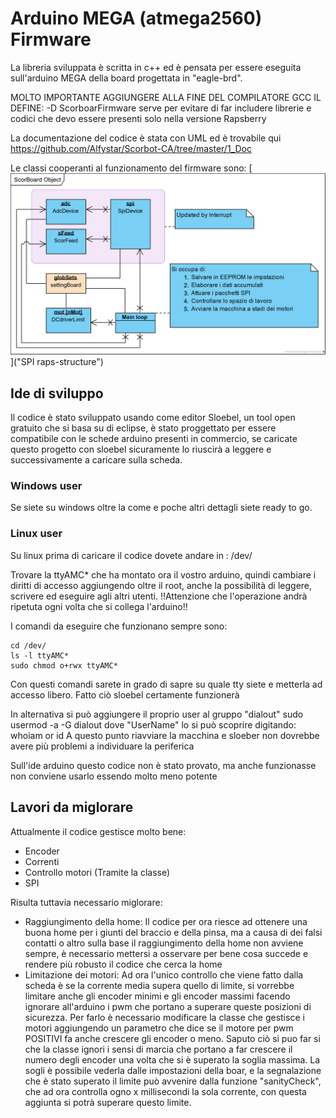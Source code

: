 # Arduino MEGA (atmega2560) Firmware
La libreria sviluppata è scritta in c++ ed è pensata per essere eseguita sull'arduino MEGA della board progettata in "eagle-brd".

MOLTO IMPORTANTE AGGIUNGERE ALLA FINE DEL COMPILATORE GCC IL DEFINE:
	-D ScorboarFirmware
serve per evitare di far includere librerie e codici che devo essere presenti solo nella versione Rapsberry

La documentazione del codice è stata con UML ed è trovabile qui https://github.com/Alfystar/Scorbot-CA/tree/master/1_Doc

Le classi cooperanti al funzionamento del firmware sono:
[![SubSystem-structure](https://github.com/Alfystar/Scorbot-CA/blob/master/1_Doc/ScorBoard%20Object.png?raw=true "SubSystem-structure")]("SPI raps-structure")


## Ide di sviluppo
Il codice è stato sviluppato usando come editor Sloebel, un tool open gratuito che si basa su di eclipse, è stato proggettato per essere compatibile con le schede arduino presenti in commercio, se caricate questo progetto con sloebel sicuramente lo riuscirà a leggere e successivamente a caricare sulla scheda.
### Windows user
Se siete su windows oltre la come e poche altri dettagli siete ready to go.

### Linux user
Su linux prima di caricare il codice dovete andare in :
    /dev/

Trovare la ttyAMC* che ha montato ora il vostro arduino, quindi cambiare i diritti di accesso aggiungendo oltre il root, anche la possibilità di leggere, scrivere ed eseguire agli altri utenti. 
!!Attenzione che l'operazione andrà ripetuta ogni volta che si collega l'arduino!!

I comandi da eseguire che funzionano sempre sono:

    cd /dev/
    ls -l ttyAMC*
    sudo chmod o+rwx ttyAMC* 


Con questi comandi sarete in grado di sapre su quale tty siete e metterla ad accesso libero. Fatto ciò sloebel certamente funzionerà


In alternativa si può aggiungere il proprio user al gruppo "dialout"
    sudo usermod -a -G dialout <UserName>
dove "UserName" lo si può scoprire digitando:
    whoiam
or
    id
A questo punto riavviare la macchina e sloeber non dovrebbe avere più problemi a individuare la periferica


Sull'ide arduino questo codice non è stato provato, ma anche funzionasse non conviene usarlo essendo molto meno potente

## Lavori da miglorare
Attualmente il codice gestisce molto bene:
- Encoder
- Correnti
- Controllo motori (Tramite la classe)
- SPI

Risulta tuttavia necessario miglorare:
- Raggiungimento della home:
    Il codice per ora riesce ad ottenere una buona home per i giunti del braccio e della pinsa, ma a causa di dei falsi contatti o altro sulla base il raggiungimento della home non avviene sempre, è necessario mettersi a osservare per bene cosa succede e rendere più robusto il codice che cerca la home
- Limitazione dei motori:
    Ad ora l'unico controllo che viene fatto dalla scheda è se la corrente media supera quello di limite, si vorrebbe limitare anche gli encoder minimi e gli encoder massimi facendo ignorare all'arduino i pwm che portano a superare queste posizioni di sicurezza. Per farlo è necessario modificare la classe che gestisce i motori aggiungendo un parametro che dice se il motore per pwm POSITIVI fa anche crescere gli encoder o meno. Saputo ciò si puo far si che la classe ignori i sensi di marcia che portano a far crescere il numero degli encoder una volta che si è superato la soglia massima.
    La sogli è possibile vederla dalle impostazioni della boar, e la segnalazione che è stato superato il limite può avvenire dalla funzione "sanityCheck", che ad ora controlla ogno x millisecondi la sola corrente, con questa aggiunta si potrà superare questo limite.

